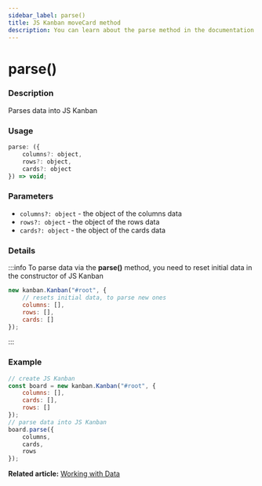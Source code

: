 ```yaml
---
sidebar_label: parse()
title: JS Kanban moveCard method
description: You can learn about the parse method in the documentation of the JavaScript Kanban library. Browse developer guides and API reference, try out code examples and live demos.
---
```


# parse()

### Description

Parses data into JS Kanban

### Usage

```js
parse: ({
	columns?: object,
	rows?: object,
	cards?: object
}) => void;
```

### Parameters

- `columns?: object` - the object of the columns data
- `rows?: object` - the object of the rows data
- `cards?: object` - the object of the cards data

### Details

:::info
To parse data via the **parse()** method, you need to reset initial data in the constructor of JS Kanban

```jsx
new kanban.Kanban("#root", {
	// resets initial data, to parse new ones
	columns: [],
	rows: [],
	cards: []
});
```
:::

### Example

```jsx {8-12}
// create JS Kanban
const board = new kanban.Kanban("#root", {
	columns: [],
	cards: [],
	rows: []
});
// parse data into JS Kanban
board.parse({
	columns,
	cards,
	rows
});
```

**Related article:** [Working with Data](../../../guides/working_with_data#loading-data-from-local-source)
